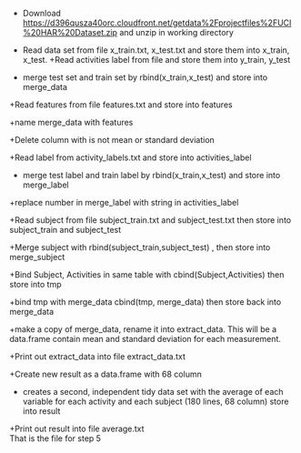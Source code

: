 + Download https://d396qusza40orc.cloudfront.net/getdata%2Fprojectfiles%2FUCI%20HAR%20Dataset.zip and unzip in working directory

+ Read data set from file x_train.txt, x_test.txt and store them into x_train, x_test.
+Read activities label from file and store them into y_train, y_test

+ merge test set and train set by rbind(x_train,x_test) and store into merge_data

+Read features from file features.txt and store into features

+name merge_data with features

+Delete column with is not mean or standard deviation

+Read label from activity_labels.txt and store into activities_label 

+ merge test label and train label by rbind(x_train,x_test) and store into merge_label

+replace number in merge_label with string in activities_label 

+Read subject from file subject_train.txt and subject_test.txt then store into subject_train and subject_test

+Merge subject with rbind(subject_train,subject_test) , then store into merge_subject

+Bind Subject, Activities in same table with cbind(Subject,Activities) then store into tmp

+bind tmp with merge_data cbind(tmp, merge_data) then store back into merge_data

+make a copy of merge_data, rename it into extract_data.
This will be a data.frame contain mean and standard deviation for each measurement. 

+Print out extract_data into file extract_data.txt

+Create new result as a data.frame with 68 column

+ creates a second, independent tidy data set with the average of each variable for each activity and each subject (180 lines, 68 column) store into result

+Print out result into file average.txt 
<br>That is the file for step 5



 